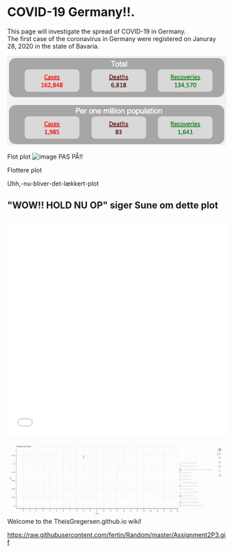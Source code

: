 # COVID-19 Germany!!.

This page will investigate the spread of COVID-19 in Germany. <br>
The first case of the coronavirus in Germany were registered on Januray 28, 2020 in the state of Bavaria. 

<p align="center">
  <img width="700" src="BAN.png">
</p>

Flot plot
![image](https://user-images.githubusercontent.com/60900143/80474990-7e6dd800-8948-11ea-8ea9-9ee43e9ab953.png) PAS PÅ!!


Flottere plot

Uhh,-nu-bliver-det-lækkert-plot
<br>

## "WOW!! HOLD NU OP" siger Sune om dette plot

<iframe src="/CasesPer100K.html" sandbox="allow-same-origin allow-scripts" width="100%" height="500" scrolling="no" seamless="seamless" frameborder="0"> </iframe>

![MEGA FEED](https://github.com/fertin/Random/blob/master/Assignment2P3.gif?fbclid=IwAR1XvovCVwFiMBrr2b-X-YPQyQpec-bzlBPhB8W44WzQpMigvvyP-9Nlkqo)Welcome to the TheisGregersen.github.io wiki!

https://raw.githubusercontent.com/fertin/Random/master/Assignment2P3.gif
